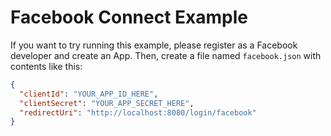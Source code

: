 # Facebook Connect Example

If you want to try running this example, please register as a Facebook developer and create an App. Then, create a file named `facebook.json` with contents like this:

```json
{
  "clientId": "YOUR_APP_ID_HERE",
  "clientSecret": "YOUR_APP_SECRET_HERE",
  "redirectUri": "http://localhost:8080/login/facebook"
}
```

